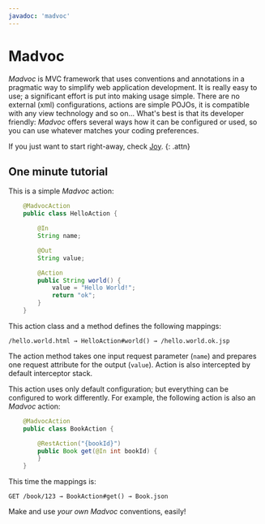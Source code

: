 ```yaml
---
javadoc: 'madvoc'
---
```


# Madvoc

*Madvoc* is MVC framework that uses conventions and annotations in a pragmatic
way to simplify web application development. It is really easy to use; a significant
effort is put into making usage simple. There are no external (xml)
configurations, actions are simple POJOs, it is compatible with any view
technology and so on... What's best is that its developer friendly:
*Madvoc* offers several ways how it can be configured or used,
so you can use whatever matches your coding preferences.

If you just want to start right-away, check [Joy](/joy).
{: .attn}

## One minute tutorial

This is a simple *Madvoc* action:

~~~~~ java
    @MadvocAction
    public class HelloAction {

    	@In
    	String name;

    	@Out
    	String value;

    	@Action
    	public String world() {
    		value = "Hello World!";
    		return "ok";
    	}
    }
~~~~~

This action class and a method defines the following mappings:

~~~~~
/hello.world.html → HelloAction#world() → /hello.world.ok.jsp
~~~~~

The action method takes one input request parameter (`name`) and prepares
one request attribute for the output (`value`). Action is also intercepted
by default interceptor stack.

This action uses only default configuration; but everything can be
configured to work differently. For example, the following action is also
an *Madvoc* action:

~~~~~ java
    @MadvocAction
    public class BookAction {

        @RestAction("{bookId}")
        public Book get(@In int bookId) {
        }
    }
~~~~~

This time the mappings is:

~~~~~
GET /book/123 → BookAction#get() → Book.json
~~~~~

Make and use _your own_ *Madvoc* conventions, easily!
